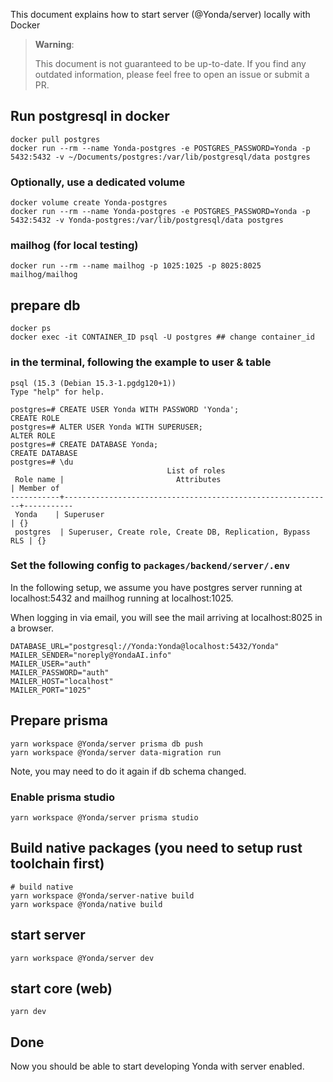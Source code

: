 This document explains how to start server (@Yonda/server) locally with Docker

> **Warning**:
>
> This document is not guaranteed to be up-to-date.
> If you find any outdated information, please feel free to open an issue or submit a PR.

## Run postgresql in docker

```
docker pull postgres
docker run --rm --name Yonda-postgres -e POSTGRES_PASSWORD=Yonda -p 5432:5432 -v ~/Documents/postgres:/var/lib/postgresql/data postgres
```

### Optionally, use a dedicated volume

```
docker volume create Yonda-postgres
docker run --rm --name Yonda-postgres -e POSTGRES_PASSWORD=Yonda -p 5432:5432 -v Yonda-postgres:/var/lib/postgresql/data postgres
```

### mailhog (for local testing)

```
docker run --rm --name mailhog -p 1025:1025 -p 8025:8025 mailhog/mailhog
```

## prepare db

```
docker ps
docker exec -it CONTAINER_ID psql -U postgres ## change container_id
```

### in the terminal, following the example to user & table

```
psql (15.3 (Debian 15.3-1.pgdg120+1))
Type "help" for help.

postgres=# CREATE USER Yonda WITH PASSWORD 'Yonda';
CREATE ROLE
postgres=# ALTER USER Yonda WITH SUPERUSER;
ALTER ROLE
postgres=# CREATE DATABASE Yonda;
CREATE DATABASE
postgres=# \du
                                   List of roles
 Role name |                         Attributes                         | Member of
-----------+------------------------------------------------------------+-----------
 Yonda    | Superuser                                                  | {}
 postgres  | Superuser, Create role, Create DB, Replication, Bypass RLS | {}
```

### Set the following config to `packages/backend/server/.env`

In the following setup, we assume you have postgres server running at localhost:5432 and mailhog running at localhost:1025.

When logging in via email, you will see the mail arriving at localhost:8025 in a browser.

```
DATABASE_URL="postgresql://Yonda:Yonda@localhost:5432/Yonda"
MAILER_SENDER="noreply@YondaAI.info"
MAILER_USER="auth"
MAILER_PASSWORD="auth"
MAILER_HOST="localhost"
MAILER_PORT="1025"
```

## Prepare prisma

```
yarn workspace @Yonda/server prisma db push
yarn workspace @Yonda/server data-migration run
```

Note, you may need to do it again if db schema changed.

### Enable prisma studio

```
yarn workspace @Yonda/server prisma studio
```

## Build native packages (you need to setup rust toolchain first)

```
# build native
yarn workspace @Yonda/server-native build
yarn workspace @Yonda/native build
```

## start server

```
yarn workspace @Yonda/server dev
```

## start core (web)

```
yarn dev
```

## Done

Now you should be able to start developing Yonda with server enabled.

